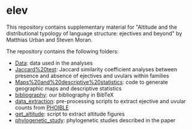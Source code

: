 # elev

This repository contains supplementary material for "Altitude and the distributional typology of language structure: ejectives and beyond" by Matthias Urban and Steven Moran.

The repository contains the following folders:

* [Data](Data): data used in the analyses
* [Jaccard%20test](Jaccard%20test): Jaccard similarity coefficient analyses between presence and absence of ejectives and uvulars within families
* [Maps%20and%20descriptive%20statistics](Maps%20and%20descriptive%20statistics): code to generate geographic maps and descriptive statistics
* [bibliography](bibliography): our bibliography in BibTeX
* [data_extraction](data_extraction): pre-processing scripts to extract ejective and uvular counts from [PHOIBLE](https://phoible.org/)
* [get_altitude](get_altitude): script to extract altitude figures
* [phylogenetic_study](phylogenetic_study): phylogenetic studies described in the paper